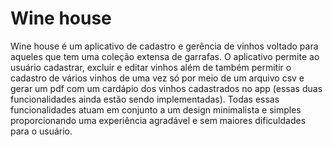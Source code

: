 # Wine house
  Wine house é um aplicativo de cadastro e gerência de vinhos voltado para aqueles que tem uma coleção extensa de garrafas. O aplicativo permite ao usuário cadastrar, excluir e editar vinhos além de também permitir o cadastro de vários vinhos de uma vez só por meio de um arquivo csv e gerar um pdf com um cardápio dos vinhos cadastrados no app (essas duas funcionalidades ainda estão sendo implementadas). Todas essas funcionalidades atuam em conjunto a um design minimalista e simples proporcionando uma experiência agradável e sem maiores dificuldades para o usuário.
